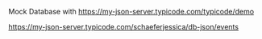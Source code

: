 Mock Database with https://my-json-server.typicode.com/typicode/demo

https://my-json-server.typicode.com/schaeferjessica/db-json/events
